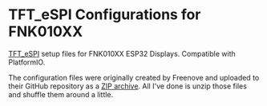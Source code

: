 # TFT_eSPI Configurations for FNK010XX

[TFT_eSPI](https://github.com/Bodmer/TFT_eSPI) setup files for FNK010XX ESP32 Displays. Compatible with PlatformIO.

The configuration files were originally created by Freenove and uploaded to their GitHub repository as a
[ZIP archive](https://github.com/Freenove/Freenove_ESP32_Display/blob/199c9c9ec857e171afd49bac470c26694a72caf3/Libraries/TFT_eSPI_Setups_v1.0.zip).
All I've done is unzip those files and shuffle them around a little.
